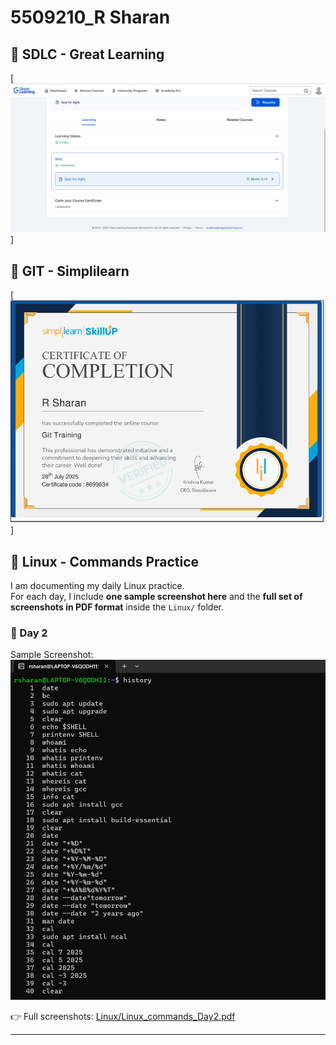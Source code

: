 # 5509210_R Sharan
## 📝 SDLC - Great Learning
[![SDLC Certificate](SDLC/sdlc_certificate.png)]

## 📝 GIT - Simplilearn
[![GIT Certificate](Git/git_certificate.png)]

## 📝 Linux - Commands Practice

I am documenting my daily Linux practice.  
For each day, I include **one sample screenshot here** and the **full set of screenshots in PDF format** inside the `Linux/` folder.

### 📌 Day 2
Sample Screenshot:  
![Day 1 Commands](Linux/history1.png)  

👉 Full screenshots: [Linux/Linux_commands_Day2.pdf](Linux/Linux_commands_Day2.pdf)

---
